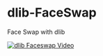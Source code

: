 # dlib-FaceSwap
Face Swap with dlib

[![dlib Faceswap Video](https://github.com/dan59314/dlib-FaceSwap/tree/master/dlib_faceswap/camera.jpg)](https://youtu.be/TY01A5BjDOY?t=0s "dlib faceswap") 
